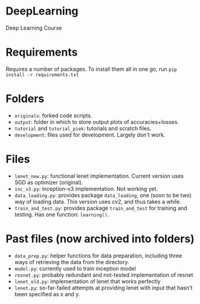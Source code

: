 # DeepLearning
Deep Learning Course

# Requirements
Requires a number of packages. To install them all in one go, run
`pip install -r requirements.txt`

# Folders
- ```originals```: forked code scripts.
- ```output```: folder in which to store output plots of accuracies+losses.
- ```tutorial``` and ```tutorial_piek```: tutorials and scratch files. 
- ```development```: files used for development. Largely don't work. 

# Files
- ```lenet_new.py```: functional lenet implementation. Current version uses SGD as optimizer (original). 
- ```inc_v3.py```: inception-v3 implementation. Not working yet. 
- ```data_loading.py```: provides package ```data_loading```, one (soon to be two) way of loading data. This version uses cv2, and thus takes a while.
- ```train_and_test.py```: provides package ```train_and_test``` for training and testing. Has one function: ```learning()```.

# Past files (now archived into folders)
- ```data_prep.py```: helper functions for data preparation, including three ways of retrieving the data from the directory.
- ```model.py```: currently used to train inception model
- ```resnet.py```: probably redundant and not-tested implementation of resnet
- ```lenet_old.py```: implementation of lenet that works perfectly
- ```lenet.py```: so-far-failed attempts at providing lenet with input that hasn't been specified as x and y.
